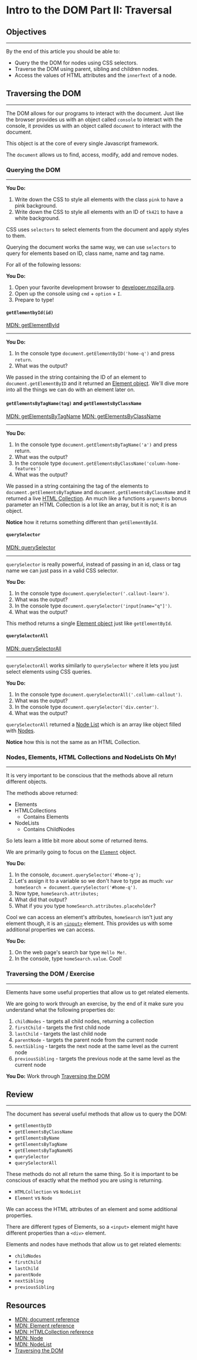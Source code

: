 # Intro to the DOM Part II: Traversal

## Objectives

***

By the end of this article you should be able to:

- Query the the DOM for nodes using CSS selectors.
- Traverse the DOM using parent, sibling and children nodes.
- Access the values of HTML attributes and the `innerText` of a node.

## Traversing the DOM

***

The DOM allows for our programs to interact with the document. Just like the browser provides us with an object called `console` to interact with the console, it provides us with an object called `document` to interact with the document.

This object is at the core of every single Javascript framework.

The `document` allows us to find, access, modify, add and remove nodes.

### Querying the DOM

***

**You Do:**
1. Write down the CSS to style all elements with the class `pink` to have a pink background.
1. Write down the CSS to style all elements with an ID of `tk421` to have a white background.

CSS uses `selectors` to select elements from the document and apply styles to them.

Querying the document works the same way, we can use `selectors` to query for elements based on ID, class name, name and tag name.

For all of the following lessons:

**You Do:**
1. Open your favorite development browser to [developer.mozilla.org](https://developer.mozilla.org/en-US/).
1. Open up the console using `cmd` + `option` + `I`.
1. Prepare to type!

#### `getElementbyId(id)`
[MDN: getElementById](https://developer.mozilla.org/en-US/docs/Web/API/Document/getElementById)
***

**You Do:**
1. In the console type `document.getElementByID('home-q')` and press `return`.
1. What was the output?

We passed in the string containing the ID of an element to `document.getElementByID` and it returned an [Element object](https://developer.mozilla.org/en-US/docs/Web/API/Element). We'll dive more into all the things we can do with an element later on.


#### `getElementsByTagName(tag)` and `getElementsByClassName`
[MDN: getElementsByTagName](https://developer.mozilla.org/en-US/docs/Web/API/Document/getElementsByTagName)
[MDN: getElementsByClassName](https://developer.mozilla.org/en-US/docs/Web/API/Document/getElementsByClassName)
***

**You Do:**
1. In the console type `document.getElementsByTagName('a')` and press return.
1. What was the output?
1. In the console type `document.getElementsByClassName('column-home-features')`
1. What was the output?

We passed in a string containing the tag of the elements to `document.getElementsByTagName` and `document.getElementsByClassName` and it returned a live [HTML Collection](https://developer.mozilla.org/en-US/docs/Web/API/HTMLCollection). An much like a functions `arguments` bonus parameter an HTML Collection is a lot like an array, but it is not; it is an object.

**Notice** how it returns something different than `getElementById`.

#### `querySelector`
[MDN: querySelector](https://developer.mozilla.org/en-US/docs/Web/API/Document/querySelector)

***

`querySelector` is really powerful, instead of passing in an id, class or tag name we can just pass in a valid CSS selector.

**You Do:**
1. In the console type `document.querySelector('.callout-learn')`.
1. What was the output?
1. In the console type `document.querySelector('input[name="q"]')`.
1. What was the output?

This method returns a single [Element object](https://developer.mozilla.org/en-US/docs/Web/API/Element) just like `getElementById`.

#### `querySelectorAll`
[MDN: querySelectorAll](https://developer.mozilla.org/en-US/docs/Web/API/Document/querySelectorAll)

***

`querySelectorAll` works similarly to `querySelector` where it lets you just select elements using CSS queries.


**You Do:**
1. In the console type `document.querySelectorAll('.collumn-callout')`.
1. What was the output?
1. In the console type `document.querySelector('div.center')`.
1. What was the output?

`querySelectorAll` returned a [Node List](https://developer.mozilla.org/en-US/docs/Web/API/NodeList) which is an array like object filled with [Nodes](https://developer.mozilla.org/en-US/docs/Web/API/Node).

**Notice** how this is not the same as an HTML Collection.

### Nodes, Elements, HTML Collections and NodeLists Oh My!

***

It is very important to be conscious that the methods above all return different objects.

The methods above returned:
- Elements
- HTMLCollections
  - Contains Elements
- NodeLists
  - Contains ChildNodes

So lets learn a little bit more about some of returned items.

We are primarily going to focus on the [`Element`](https://developer.mozilla.org/en-US/docs/Web/API/Element) object.

**You Do:**
1. In the console, `document.querySelector('#home-q');`
1. Let's assign it to a variable so we don't have to type as much: `var homeSearch = document.querySelector('#home-q')`.
1. Now type, `homeSearch.attributes;`
1. What did that output?
1. What if you you type `homeSearch.attributes.placeholder`?

Cool we can access an element's attributes, `homeSearch` isn't just any element though, it is an [`<input>`](https://developer.mozilla.org/en-US/docs/Web/HTML/Element/input) element. This provides us with some additional properties we can access.

**You Do:**
1. On the web page's search bar type `Hello Me!`.
1. In the console, type `homeSearch.value`. Cool!


### Traversing the DOM / Exercise

***

Elements have some useful properties that allow us to get related elements.

We are going to work through an exercise, by the end of it make sure you understand what the following properties do:

1. `childNodes` - targets all child nodes, returning a collection
1. `firstChild` - targets the first child node
1. `lastChild` - targets the last child node
1. `parentNode` - targets the parent node from the current node
1. `nextSibling` - targets the next node at the same level as the current node
1. `previousSibling` - targets the previous node at the same level as the current node

**You Do:** Work through [Traversing the DOM](http://javascript.info/tutorial/traversing-dom)

## Review

***

The document has several useful methods that allow us to query the DOM:

- `getElementbyID`
- `getElementsByClassName`
- `getElementsByName`
- `getElementsByTagName`
- `getElementsByTagNameNS`
- `querySelector`
- `querySelectorAll`

These methods do not all return the same thing. So it is important to be conscious of exactly what the method you are using is returning.

- `HTMLCollection` vs `NodeList`
- `Element` vs `Node`

We can access the HTML attributes of an element and some additional properties.

There are different types of Elements, so a `<input>` element might have different properties than a `<div>` element.

Elements and nodes have methods that allow us to get related elements:

- `childNodes`
- `firstChild`
- `lastChild`
- `parentNode`
- `nextSibling`
- `previousSibling`

## Resources

- [MDN: document reference](https://developer.mozilla.org/en-US/docs/Web/API/Document)
- [MDN: Element reference](https://developer.mozilla.org/en-US/docs/Web/API/Element)
- [MDN: HTMLCollection reference](https://developer.mozilla.org/en-US/docs/Web/API/HTMLCollection)
- [MDN: Node](https://developer.mozilla.org/en-US/docs/Web/API/Node)
- [MDN: NodeList](https://developer.mozilla.org/en-US/docs/Web/API/NodeList)
- [Traversing the DOM](http://javascript.info/tutorial/traversing-dom)
